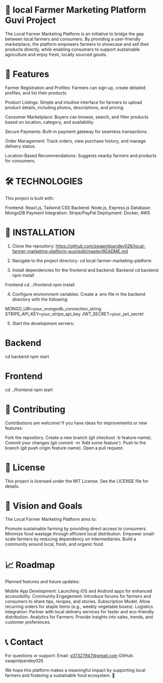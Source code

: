 # 🌾 local Farmer Marketing Platform Guvi Project

The Local Farmer Marketing Platform is an initiative to bridge the gap between local farmers and consumers. By providing a user-friendly marketplace, the platform empowers farmers to showcase and sell their products directly, while enabling consumers to support sustainable agriculture and enjoy fresh, locally sourced goods.

# 🚀 Features

Farmer Registration and Profiles: Farmers can sign up, create detailed profiles, and list their products.

Product Listings: Simple and intuitive interface for farmers to upload product details, including photos, descriptions, and pricing.

Consumer Marketplace: Buyers can browse, search, and filter products based on location, category, and availability.

Secure Payments: Built-in payment gateway for seamless transactions.

Order Management: Track orders, view purchase history, and manage delivery status.

Location-Based Recommendations: Suggests nearby farmers and products for consumers.

# 🛠 TECHNOLOGIES

This project is built with:

Frontend: React.js, Tailwind CSS Backend: Node.js, Express.js Database: MongoDB Payment Integration: Stripe/PayPal Deployment: Docker, AWS

# 🔧 INSTALLATION
1. Clone the repository:
https://github.com/swapnilpandey026/local-farmer-marketing-platform-guvi/edit/master/README.md

2. Navigate to the project directory:
cd local-farmer-marketing-platform

3. Install dependencies for the frontend and backend:
Backend
cd backend
npm install

Frontend
cd ../frontend
npm install

4. Configure environment variables:
Create a .env file in the backend directory with the following:

MONGO_URI=your_mongodb_connection_string
STRIPE_API_KEY=your_stripe_api_key
JWT_SECRET=your_jwt_secret

5. Start the development servers:
 
# Backend
cd backend
npm start

# Frontend
cd ../frontend
npm start

   
# 🤝 Contributing
Contributions are welcome! If you have ideas for improvements or new features:

Fork the repository. Create a new branch (git checkout -b feature-name). Commit your changes (git commit -m 'Add some feature'). Push to the branch (git push origin feature-name). Open a pull request.

# 📜 License
This project is licensed under the MIT License. See the LICENSE file for details.

# 🌟 Vision and Goals
The Local Farmer Marketing Platform aims to:

Promote sustainable farming by providing direct access to consumers. Minimize food wastage through efficient local distribution. Empower small-scale farmers by reducing dependency on intermediaries. Build a community around local, fresh, and organic food.

# 📈 Roadmap
Planned features and future updates:

Mobile App Development: Launching iOS and Android apps for enhanced accessibility. Community Engagement: Introduce forums for farmers and consumers to share tips, recipes, and stories. Subscription Model: Allow recurring orders for staple items (e.g., weekly vegetable boxes). Logistics Integration: Partner with local delivery services for faster and eco-friendly distribution. Analytics for Farmers: Provide insights into sales, trends, and customer preferences.

# 📞 Contact
For questions or support: Email: s07327947@gmail.com
GitHub: swapnilpandey026

We hope this platform makes a meaningful impact by supporting local farmers and fostering a sustainable food ecosystem. 🌱
